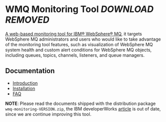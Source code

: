 WMQ Monitoring Tool  *DOWNLOAD REMOVED*
==============



[A web-based monitoring tool for IBM® WebSphere® MQ](http://www.ibm.com/developerworks/websphere/library/techarticles/1311_jin/1311_jin.html), it targets WebSphere MQ administrators and users who would like to take advantage of the monitoring tool features, such as visualization of WebSphere MQ system health and custom alert conditions for WebSphere MQ objects, including queues, topics, channels, listeners, and queue managers.


## Documentation
* [Introduction](https://github.com/wmq-monitoring/wmq-monitoring/wiki/Introduction)
* [Installation](https://github.com/wmq-monitoring/wmq-monitoring/wiki/Installation)
* [FAQ](https://github.com/wmq-monitoring/wmq-monitoring/wiki/FAQ)

**NOTE**: Please read the documents shipped with the distribution package `wmq-monitoring-VERSION.zip`, the IBM developerWorks [article](http://www.ibm.com/developerworks/websphere/library/techarticles/1311_jin/1311_jin.html) is out of date, since we are continue improving this tool.
